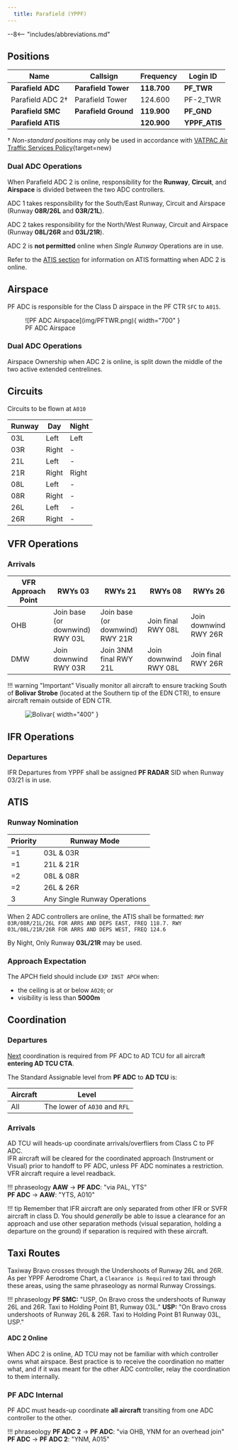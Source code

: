 ```yaml
---
  title: Parafield (YPPF)
---
```


--8<-- "includes/abbreviations.md"

## Positions
| Name               | Callsign       | Frequency        | Login ID                         |
| ------------------ | -------------- | ---------------- | ---------------------------------------- |
| **Parafield ADC**  | **Parafield Tower**  | **118.700**          | **PF_TWR**                        |
| Parafield ADC 2†  | Parafield Tower  | 124.600        | PF-2_TWR                        |
| **Parafield SMC**  | **Parafield Ground** | **119.900**          | **PF_GND**                       |
| **Parafield ATIS**        |                | **120.900**          | **YPPF_ATIS**                                |

† *Non-standard positions* may only be used in accordance with [VATPAC Air Traffic Services Policy](https://vatpac.org/publications/policies){target=new}

### Dual ADC Operations
When Parafield ADC 2 is online, responsibility for the **Runway**, **Circuit**, and **Airspace** is divided between the two ADC controllers.

ADC 1 takes responsibility for the South/East Runway, Circuit and Airspace (Runway **08R/26L** and **03R/21L**).

ADC 2 takes responsibility for the North/West Runway, Circuit and Airspace (Runway **08L/26R** and **03L/21R**).

ADC 2 is **not permitted** online when *Single Runway* Operations are in use.

Refer to the [ATIS section](#runway-nomination) for information on ATIS formatting when ADC 2 is online.

## Airspace
PF ADC is responsible for the Class D airspace in the PF CTR `SFC` to `A015`.

<figure markdown>
![PF ADC Airspace](img/PFTWR.png){ width="700" }
  <figcaption>PF ADC Airspace</figcaption>
</figure>

### Dual ADC Operations
Airspace Ownership when ADC 2 is online, is split down the middle of the two active extended centrelines.

## Circuits
Circuits to be flown at `A010`

| Runway | Day  | Night |
| -------| -----| ------|
| 03L  | Left   | Left  |
| 03R  | Right  | -     |
| 21L  | Left   | -     | 
| 21R  | Right  | Right |
| 08L  | Left   | -     |
| 08R  | Right  | -     |
| 26L  | Left   | -     |
| 26R  | Right  | -     |

## VFR Operations
### Arrivals
| VFR Approach Point | RWYs 03 | RWYs 21 | RWYs 08 | RWYs 26 |
| ----------------| --------- | ---------- | ----- | ----- |
| OHB   | Join base (or downwind) RWY 03L | Join base (or downwind) RWY 21R | Join final RWY 08L| Join downwind RWY 26R | 
| DMW | Join downwind RWY 03R | Join 3NM final RWY 21L| Join downwind RWY 08L | Join final RWY 26R |

!!! warning "Important"
    Visually monitor all aircraft to ensure tracking South of **Bolivar Strobe** (located at the Southern tip of the EDN CTR), to ensure aircraft remain outside of EDN CTR. 
    <figure markdown>
    ![Bolivar](img/bolivar.png){ width="400" }
    </figure>

## IFR Operations
### Departures
IFR Departures from YPPF shall be assigned **PF RADAR** SID when Runway 03/21 is in use.

## ATIS
### Runway Nomination

| Priority | Runway Mode |
| ------ | ------ |
| =1     | 03L & 03R |
| =1     | 21L & 21R |
| =2     | 08L & 08R |
| =2     | 26L & 26R |
| 3     | Any Single Runway Operations |

When 2 ADC controllers are online, the ATIS shall be formatted: `RWY 03R/08R/21L/26L FOR ARRS AND DEPS EAST, FREQ 118.7. RWY 03L/08L/21R/26R FOR ARRS AND DEPS WEST, FREQ 124.6`

By Night, Only Runway **03L/21R** may be used.

### Approach Expectation
The APCH field should include `EXP INST APCH` when:   
  - the ceiling is at or below `A020`; or  
  - visibility is less than **5000m**  

## Coordination
### Departures
[Next](../../controller-skills/coordination.md#next) coordination is required from PF ADC to AD TCU for all aircraft **entering AD TCU CTA**.

The Standard Assignable level from **PF ADC** to **AD TCU** is:

| Aircraft | Level |
| ----- | ---- |
| All | The lower of `A030` and `RFL` |

### Arrivals
AD TCU will heads-up coordinate arrivals/overfliers from Class C to PF ADC.  
IFR aircraft will be cleared for the coordinated approach (Instrument or Visual) prior to handoff to PF ADC, unless PF ADC nominates a restriction.  
VFR aircraft require a level readback.

!!! phraseology
    <span class="hotline">**AAW** -> **PF ADC**</span>: "via PAL, YTS"  
    <span class="hotline">**PF ADC** -> **AAW**</span>: "YTS, A010"

!!! tip
    Remember that IFR aircraft are only separated from other IFR or SVFR aircraft in class D. You should *generally* be able to issue a clearance for an approach and use other separation methods (visual separation, holding a departure on the ground) if separation is required with these aircraft.

## Taxi Routes
Taxiway Bravo crosses through the Undershoots of Runway 26L and 26R. As per YPPF Aerodrome Chart, a `Clearance is Required` to taxi through these areas, using the same phraseology as normal Runway Crossings.

!!! phraseology 
    **PF SMC:** "USP, On Bravo cross the undershoots of Runway 26L and 26R. Taxi to Holding Point B1, Runway 03L."
    **USP:** "On Bravo cross undershoots of Runway 26L & 26R. Taxi to Holding Point B1 Runway 03L, USP."

#### ADC 2 Online
When ADC 2 is online, AD TCU may not be familiar with which controller owns what airspace. Best practice is to receive the coordination no matter what, and if it was meant for the other ADC controller, relay the coordination to them internally.

### PF ADC Internal
PF ADC must heads-up coordinate **all aircraft** transiting from one ADC controller to the other.

!!! phraseology
    <span class="hotline">**PF ADC 2** -> **PF ADC**</span>: "via OHB, YNM for an overhead join"  
    <span class="hotline">**PF ADC** -> **PF ADC 2**</span>: "YNM, A015"